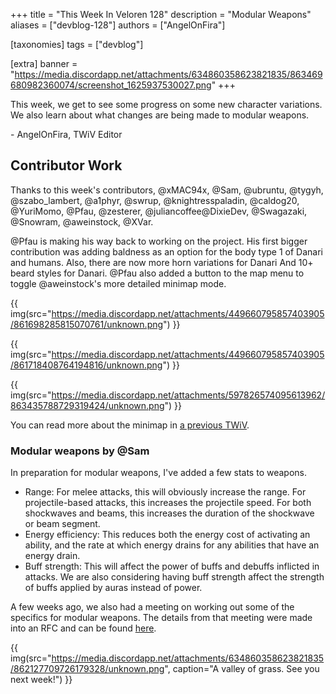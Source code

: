 +++
title = "This Week In Veloren 128"
description = "Modular Weapons"
aliases = ["devblog-128"]
authors = ["AngelOnFira"]

[taxonomies]
tags = ["devblog"]

[extra]
banner = "https://media.discordapp.net/attachments/634860358623821835/863469680982360074/screenshot_1625937530027.png"
+++

This week, we get to see some progress on some new character variations. We also
learn about what changes are being made to modular weapons.

\- AngelOnFira, TWiV Editor

## Contributor Work

Thanks to this week's contributors, @xMAC94x, @Sam, @ubruntu, @tygyh,
@szabo_lambert, @a1phyr, @swrup, @knightresspaladin, @caldog20, @YuriMomo,
@Pfau, @zesterer, @juliancoffee@DixieDev, @Swagazaki, @Snowram, @aweinstock,
@XVar.

@Pfau is making his way back to working on the project. His first bigger
contribution was adding baldness as an option for the body type 1 of Danari and
humans. Also, there are now more horn variations for Danari And 10+ beard styles
for Danari. @Pfau also added a button to the map menu to toggle @aweinstock's
more detailed minimap mode.

{{
  img(src="https://media.discordapp.net/attachments/449660795857403905/861698285815070761/unknown.png")
}}

{{
  img(src="https://media.discordapp.net/attachments/449660795857403905/861718408764194816/unknown.png")
}}

{{
  img(src="https://media.discordapp.net/attachments/597826574095613962/863435788729319424/unknown.png")
}}

You can read more about the minimap in [a previous
TWiV](https://veloren.net/devblog-120/#minimap-by-aweinstock).

### Modular weapons by @Sam

In preparation for modular weapons, I've added a few stats to weapons.

- Range: For melee attacks, this will obviously increase the range. For
  projectile-based attacks, this increases the projectile speed. For both
  shockwaves and beams, this increases the duration of the shockwave or beam
  segment.
- Energy efficiency: This reduces both the energy cost of activating an ability,
  and the rate at which energy drains for any abilities that have an energy
  drain.
- Buff strength: This will affect the power of buffs and debuffs inflicted in
  attacks. We are also considering having buff strength affect the strength of
  buffs applied by auras instead of power.

A few weeks ago, we also had a meeting on working out some of the specifics for
modular weapons. The details from that meeting were made into an RFC and can be
found
[here](https://gitlab.com/veloren/rfcs/-/blob/master/open/0021-modular-weapons.md).

{{
  img(src="https://media.discordapp.net/attachments/634860358623821835/862127709726179328/unknown.png",
  caption="A valley of grass. See you next week!")
}}
